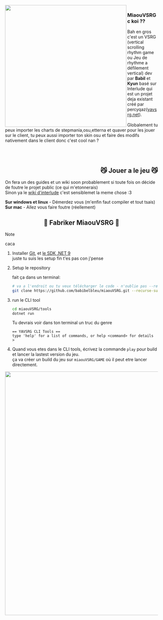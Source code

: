 <img src="https://github.com/babibelbleu/miaouVSRG/blob/master/interlude/src/Resources/default/Textures/logo%5B1x1%5D.png" align="left" height="400">

### MiaouVSRG c koi ??

Bah en gros c'est un VSRG (vertical scrolling rhythm game ou Jeu de rhythme a défilement vertical) dev par **Babil** et **Kyun** basé sur Interlude qui est un projet deja existant créé par percyqaz([yavsrg.net](https://www.yavsrg.net)).
<br/>
<br/>
Globalement tu peux importer les charts de stepmania,osu,etterna et quaver pour les jouer sur le client, tu peux aussi importer ton skin osu et faire des modifs nativement dans le client donc c'est cool nan ?
<br/>

<br/>
<br/>



<h2 align="right">😼 Jouer a le jeu 😼</h2>

On fera un des guides et un wiki soon probablement si toute fois on décide de foutre le projet public (ce qui m'etonnerais)  
Sinon ya le [wiki d'interlude](https://www.yavsrg.net/interlude/wiki) c'est sensiblemet la meme chose :3 

**Sur windows et linux** - Démerdez vous (m'enfin faut compiler et tout tsais)
<br/>
**Sur mac** - Allez vous faire foutre (réellement)

<h2 align="center">🧱 Fabriker MiaouVSRG 🧱</h2>

> [!Note]
>
> caca

1. Installer [Git](https://git-scm.com/downloads), et [le SDK .NET 9](https://dotnet.microsoft.com/en-us/download/dotnet/9.0)  
juste tu suis les setup fin t'es pas con j'pense

2. Setup le repository

	fait ça dans un terminal:
	```bash
	# va a l'endroit ou tu veux télécharger le code - n'oublie pas --recurse-submodules!
	git clone https://github.com/babibelbleu/miaouVSRG.git --recurse-submodules
	```
	
3. run le CLI tool
	```bash
	cd miaouVSRG/tools
	dotnet run
	```
	Tu devrais voir dans ton terminal un truc du genre
	```
	== YAVSRG CLI Tools ==
	type 'help' for a list of commands, or help <command> for details
	>
	```

4. Quand vous etes dans le CLI tools, écrivez la commande `play` pour build et lancer la lastest version du jeu.  
   ça va créer un build du jeu sur `miaouVSRG/GAME` où il peut etre lancer directement. 

<img src="https://i.ibb.co/cXr93sQb/20250404-215447.jpg" align="left" height="800">
